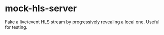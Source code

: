 # mock-hls-server
Fake a live/event HLS stream by progressively revealing a local one. Useful for testing.
